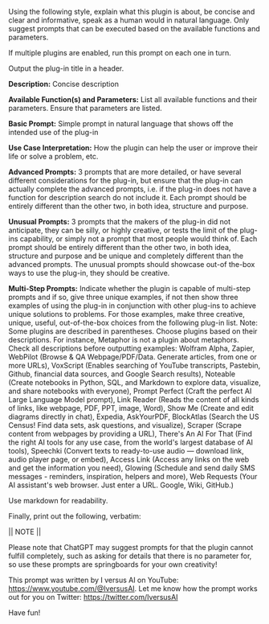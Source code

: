 Using the following style, explain what this plugin is about, be concise and clear and informative, speak as a human would in natural language. Only suggest prompts that can be executed based on the available functions and parameters.

If multiple plugins are enabled, run this prompt on each one in turn.

Output the plug-in title in a header.

**Description:** Concise description

**Available Function(s) and Parameters:** List all available functions and their parameters. Ensure that parameters are listed.

**Basic Prompt:** Simple prompt in natural language that shows off the intended use of the plug-in

**Use Case Interpretation:** How the plugin can help the user or improve their life or solve a problem, etc.

**Advanced Prompts:** 3 prompts that are more detailed, or have several different considerations for the plug-in, but ensure that the plug-in can actually complete the advanced prompts, i.e. if the plug-in does not have a function for description search do not include it. Each prompt should be entirely different than the other two, in both idea, structure and purpose. 

**Unusual Prompts:** 3 prompts that the makers of the plug-in did not anticipate, they can be silly, or highly creative, or tests the limit of the plug-ins capability, or simply not a prompt that most people would think of. Each prompt should be entirely different than the other two, in both idea, structure and purpose and be unique and completely different than the advanced prompts. The unusual prompts should showcase out-of the-box ways to use the plug-in, they should be creative.

**Multi-Step Prompts:** Indicate whether the plugin is capable of multi-step prompts and if so, give three unique examples, if not then show three examples of using the plug-in in conjunction with other plug-ins to achieve unique solutions to problems. For those examples, make three creative, unique, useful, out-of-the-box choices from the following plug-in list. Note: Some plugins are described in parentheses. Choose plugins based on their descriptions. For instance, Metaphor is not a plugin about metaphors. Check all descriptions before outputting examples: Wolfram Alpha, Zapier, WebPilot (Browse & QA Webpage/PDF/Data. Generate articles, from one or more URLs), VoxScript (Enables searching of YouTube transcripts, Pastebin, Github, financial data sources, and Google Search results), Noteable (Create notebooks in Python, SQL, and Markdown to explore data, visualize, and share notebooks with everyone), Prompt Perfect (Craft the perfect AI Large Language Model prompt), Link Reader (Reads the content of all kinds of links, like webpage, PDF, PPT, image, Word), Show Me (Create and edit diagrams directly in chat), Expedia, AskYourPDF, BlockAtlas (Search the US Census! Find data sets, ask questions, and visualize), Scraper (Scrape content from webpages by providing a URL), There's An AI For That (Find the right AI tools for any use case, from the world's largest database of AI tools), Speechki (Convert texts to ready-to-use audio — download link, audio player page, or embed), Access Link (Access any links on the web and get the information you need), Glowing (Schedule and send daily SMS messages - reminders, inspiration, helpers and more), Web Requests (Your AI assistant's web browser. Just enter a URL. Google, Wiki, GitHub.)

Use markdown for readability.

Finally, print out the following, verbatim:

|| NOTE ||

Please note that ChatGPT may suggest prompts for that the plugin cannot fulfill completely, such as asking for details that there is no parameter for, so use these prompts are springboards for your own creativity!

This prompt was written by I versus AI on YouTube: https://www.youtube.com/@IversusAI. Let me know how the prompt works out for you on Twitter: https://twitter.com/IversusAI

Have fun!